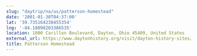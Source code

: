 ```yaml
---
slug: "daytrip/na/us/patterson-homestead"
date: '2001-01-30T04:37:00'
lat: '39.735164238455354'
lng: '-84.18098203386535'
location: 1000 Carillon Boulevard, Dayton, Ohio 45409, United States
external_url: https://www.daytonhistory.org/visit/dayton-history-sites/patterson-homestead/
title: Patterson Homestead
---
```



